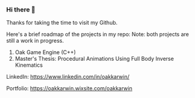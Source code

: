 ### Hi there 👋

Thanks for taking the time to visit my Github.

Here's a brief roadmap of the projects in my repo:
Note: both projects are still a work in progress.

1. Oak Game Engine (C++)
2. Master's Thesis: Procedural Animations Using Full Body Inverse Kinematics

LinkedIn:  https://www.linkedin.com/in/oakkarwin/

Portfolio: https://oakkarwin.wixsite.com/oakkarwin
